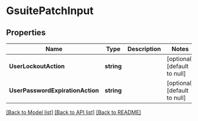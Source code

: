 # GsuitePatchInput

## Properties
Name | Type | Description | Notes
------------ | ------------- | ------------- | -------------
**UserLockoutAction** | **string** |  | [optional] [default to null]
**UserPasswordExpirationAction** | **string** |  | [optional] [default to null]

[[Back to Model list]](../README.md#documentation-for-models) [[Back to API list]](../README.md#documentation-for-api-endpoints) [[Back to README]](../README.md)


